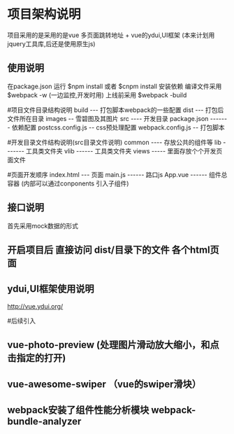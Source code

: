 # 项目架构说明
项目采用的是采用的是vue 多页面跳转地址 + vue的ydui,UI框架 (本来计划用jquery工具库,后还是使用原生js)

## 使用说明
在package.json 运行  $npm install 或者 $cnpm install 安装依赖
编译文件采用 $webpack -w (一边监控,开发时用)
上线前采用	 $webpack -build

#项目文件目录结构说明
build --- 打包脚本webpack的一些配置
dist  --- 打包后文件所在目录
images -- 雪碧图及其图片
src  ---- 开发目录
package.json ------- 依赖配置
postcss.config.js -- css预处理配置
webpack.config.js -- 打包脚本

#开发目录文件结构说明(src目录文件说明)
common ---- 存放公共的组件等
lib ------- 工具类文件夹
vlib ------ 工具类文件夹
views ----- 里面存放个个开发页面文件

#页面开发顺序
index.html --- 页面
main.js ------ 路口js
App.vue ------ 组件总容器 (内部可以通过conponents 引入子组件)

## 接口说明
首先采用mock数据的形式

## 开启项目后 直接访问 dist/目录下的文件 各个html页面

## ydui,UI框架使用说明
http://vue.ydui.org/


#后续引入

## vue-photo-preview (处理图片滑动放大缩小，和点击指定的打开)
## vue-awesome-swiper （vue的swiper滑块）

## webpack安装了组件性能分析模块    webpack-bundle-analyzer
